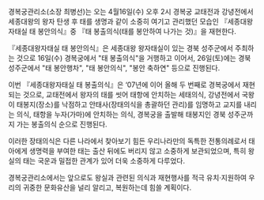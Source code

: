 경복궁관리소(소장 최병선)는 오는 4월16일(수) 오후 2시 경복궁 교태전과 강녕전에서 세종대왕의 왕자 탄생 후 태를 생명과 같이 소중히 여기고 관리했던 모습인 『세종대왕자태실 태 봉안의식』중 『태 봉출의식(태를 봉안하여 나가는 것)』을 재현한다.

『세종대왕자태실 태 봉안의식』은 세종대왕 왕자태실이 있는 경북 성주군에서 주최하는 것으로 16일(수) 경복궁에서 "태 봉출의식"을 거행하고 이어서, 26일(토)에는 경북 성주군에서 "태 봉안행차", "태 봉안의식", "봉안 축하연" 등으로 진행된다.

이번 『세종대왕자태실 태 봉출의식』은 ‘07년에 이어 올해 두 번째로 경복궁에서 재현되는 것으로, 교태전에서 왕자의 태를 씻어 태항에 안치하는 세태의식, 강녕전에서 국왕이 태봉지(장소)를 낙점하고 안태사(장태의식을 총괄하던 관리)를 임명하고 교지를 내리는 의식, 태항을 누자(가마)에 안치하는 의식, 경복궁을 출발해 태봉지인 경북 성주군까지 가는 봉출의식 순으로 진행된다.

이러한 장태의식은 다른 나라에서 찾아보기 힘든 우리나라만의 독특한 전통의례로서 태아에게 생명력을 부여한 태는 출산 뒤에도 버리지 않고 소중하게 보관되었으며, 특히 왕실의 태는 국운과 밀접한 관계가 있어 더욱 소중하게 다루었다.

경복궁관리소에서는 앞으로도 왕실과 관련된 의식과 재현행사를 적극 유치·지원하여 우리의 귀중한 문화유산을 널리 알리고, 복원하는데 힘쓸 계획이다.